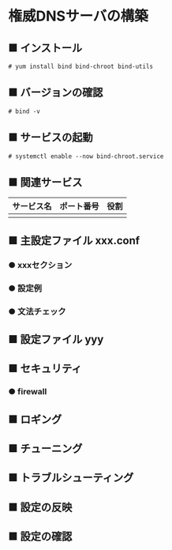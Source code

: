 # 権威DNSサーバの構築
## ■ インストール
```
# yum install bind bind-chroot bind-utils
```
## ■ バージョンの確認
```
# bind -v
```
## ■ サービスの起動
```
# systemctl enable --now bind-chroot.service
```
## ■ 関連サービス
|サービス名|ポート番号|役割|
|:---|:---|:---|
||||

## ■ 主設定ファイル xxx.conf
### ● xxxセクション

### ● 設定例
### ● 文法チェック
## ■ 設定ファイル yyy
## ■ セキュリティ
### ● firewall

## ■ ロギング
## ■ チューニング
## ■ トラブルシューティング
## ■ 設定の反映
## ■ 設定の確認
